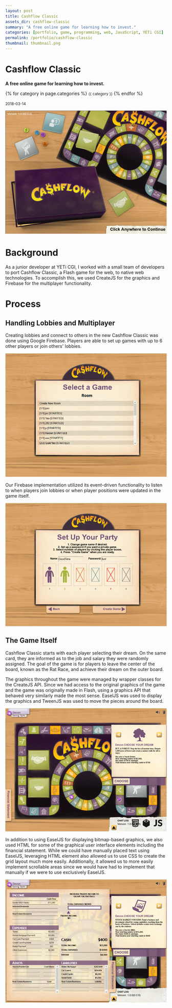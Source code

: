 ```yaml
---
layout: post
title: Cashflow Classic
assets_dir: cashflow-classic
summary: "A free online game for learning how to invest."
categories: [portfolio, game, programming, web, JavaScript, YETi CGI]
permalink: /portfolio/cashflow-classic
thumbnail: thumbnail.png
---
```


# Cashflow Classic

<p class="post-summary"><strong>A free online game for learning how to invest.</strong></p>

<div class="categories">
    {% for category in page.categories %}
    <small category="{{ category }}">{{ category }}</small>
    {% endfor %}
</div>

<p class="post-date"><small>2018-03-14</small></p>

<a  href="/assets/cashflow-classic/cashflow-splash.png" target="_blank">![](/assets/cashflow-classic/cashflow-splash.png)</a>

# Background

As a junior developer at YETi CGI, I worked with a small team of developers to port Cashflow Classic, a Flash game for the web, to native web technologies. To accomplish this, we used CreateJS for the graphics and Firebase for the multiplayer functionality.

# Process

## Handling Lobbies and Multiplayer

Creating lobbies and connect to others in the new Cashflow Classic was done using Google Firebase. Players are able to set up games with up to 6 other players or join others' lobbies.

<a  href="/assets/cashflow-classic/cashflow-lobbies.png" target="_blank">![](/assets/cashflow-classic//cashflow-lobbies.png)</a>

Our Firebase implementation utilized its event-driven functionality to listen to when players join lobbies or when player positions were updated in the game itself.

<a  href="/assets/cashflow-classic/cashflow-lobby.png" target="_blank">![](/assets/cashflow-classic//cashflow-lobby.png)</a>

## The Game Itself

Cashflow Classic starts with each player selecting their dream. On the same card, they are informed as to the job and salary they were randomly assigned. The goal of the game is for players to leave the center of the board, known as the Rat Race, and achieve their dream on the outer board.

The graphics throughout the game were managed by wrapper classes for the CreateJS API. Since we had access to the original graphics of the game and the game was originally made in Flash, using a graphics API that behaved very similarly made the most sense. EaselJS was used to display the graphics and TweenJS was used to move the pieces around the board.

<a  href="/assets/cashflow-classic/cashflow-classic.png" target="_blank">![](/assets/cashflow-classic//cashflow-classic.png)</a>

In addition to using EaselJS for displaying bitmap-based graphics, we also used HTML for some of the graphical user interface elements including the financial statement. While we could have manually placed text using EaselJS, leveraging HTML element also allowed us to use CSS to create the grid layout much more easily. Additionally, it allowed us to more easily implement scrollable areas since we would have had to implement that manually if we were to use exclusively EaselJS.

<a  href="/assets/cashflow-classic/cashflow-folder.png" target="_blank">![](/assets/cashflow-classic//cashflow-folder.png)</a>
